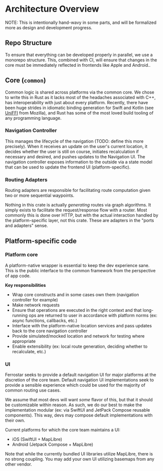 # Architecture Overview

NOTE: This is intentionally hand-wavy in some parts, and will be formalized more as design and development progress.

## Repo Structure

To ensure that everything can be developed properly in parallel,
we use a monorepo structure.
This, combined with CI, will ensure that changes in the core must be immediately reflected in frontends
like Apple and Android..

## Core (`common`)

Common logic is shared across platforms via the common core.
We chose to write this in Rust as it lacks most of the headaches
associated with C++, has interoperability with just about every platform. Recently, there have been huge strides in
idiomatic binding generation for Swift and Kotlin (see [UniFFI](https://github.com/mozilla/uniffi-rs) from Mozilla),
and Rust has some of the most loved build tooling of any programming language.

### Navigation Controller

This manages the lifecycle of the navigation (TODO: define this more precisely).
When it receives an update on the user's current location,
it decides whether the user is still on course,
initiates recalculation if necessary and desired,
and pushes updates to the Navigation UI.
The navigation controller exposes information to the outside via a state model
that can be used to update the frontend UI (platform-specific).

### Routing Adapters

Routing adapters are responsible for facilitating route computation given two or more sequential waypoints.

Nothing in this crate is actually _generating_ routes via graph algorithms. It simply exists to facilitate the
request/response flow with a router. Most commonly this is done over HTTP, but with the actual interaction handled
by the platform-specific layer, not this crate. These are adapters in the "ports and adapters" sense.

## Platform-specific code

### Platform core

A platform-native wrapper is essential to keep the dev experience sane.
This is the public interface to the common framework
from the perspective of app code.

**Key responsibilities**

- Wrap core constructs and in some cases own them (navigation controller for example)
- Make network requests
- Ensure that operations are executed in the right context
  and that long-running ops are returned to user in accordance with platform norms
  (ex: async functions, callbacks, etc.)
- Interface with the platform-native location services
  and pass updates back to the core navigation controller
- Provide simulated/mocked location and network for testing where appropriate
- Enable extensibility (ex: local route generation, deciding whether to recalculate, etc.)

### UI

Ferrostar seeks to provide a default navigation UI for major platforms
at the discretion of the core team.
Default navigation UI implementations seek to provide a sensible experience
which could be used for the majority of common routing use cases.

We assume that most devs will want *some* flavor of this,
but that it should be customizable within reason.
As such, we do our best to make the implementation modular
(ex: via SwiftUI and JetPack Compose reusable components).
This way, devs may compose default implementations with their own.

Current platforms for which the core team maintains a UI:

* iOS (SwiftUI + MapLibre)
* Android (Jetpack Compose + MapLibre)

Note that while the currently bundled UI libraries utilize MapLibre,
there is no strong coupling.
You may add your own UI utilizing basemaps from any other vendor.
